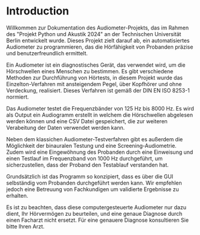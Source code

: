 # Introduction
Willkommen zur Dokumentation des Audiometer-Projekts, das im Rahmen des "Projekt Python und Akustik 2024" an der Technischen Universität Berlin entwickelt wurde. Dieses Projekt zielt darauf ab, ein automatisiertes Audiometer zu programmieren, das die Hörfähigkeit von Probanden präzise und benutzerfreundlich ermittelt.

Ein Audiometer ist ein diagnostisches Gerät, das verwendet wird, um die Hörschwellen eines Menschen zu bestimmen. Es gibt verschiedene Methoden zur Durchführung von Hörtests, in diesem Projekt wurde das Einzelton-Verfahren mit ansteigendem Pegel, über Kopfhörer und ohne Verdeckung, realisiert. Dieses Verfahren ist gemäß der DIN EN ISO 8253-1 normiert.

Das Audiometer testet die Frequenzbänder von 125 Hz bis 8000 Hz. Es wird als Output ein Audiogramm erstellt in welchem die Hörschwellen abgelesen werden können und eine CSV Datei gespeichert, die zur weiteren Verabeitung der Daten verwendet werden kann. 

Neben dem klassichen Audiometer-Testverfahren gibt es außerdem die Möglichkeit der binauralen Testung und eine Screening-Audiometrie.
Zudem wird eine Eingewöhnung des Probanden durch eine Einweisung und einen Testlauf im Frequenzband von 1000 Hz durchgeführt, um sicherzustellen, dass der Proband den Testablauf verstanden hat.

Grundsätzlich ist das Programm so konzipiert, dass es über die GUI selbständig vom Probanden durchgeführt werden kann. Wir empfehlen jedoch eine Betreuung von Fachkundigen um validierte Ergebnisse zu erhalten. 

Es ist zu beachten, dass diese computergesteuerte Audiometer nur dazu dient, Ihr Hörvermögen zu beurteilen, und eine genaue Diagnose durch einen Facharzt nicht ersetzt. Für eine genauere Diagnose konsultieren Sie bitte Ihren Arzt.

